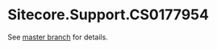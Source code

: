 # Sitecore.Support.CS0177954

See [master branch](https://github.com/sitecoresupport/Sitecore.Support.CS0177954) for details.